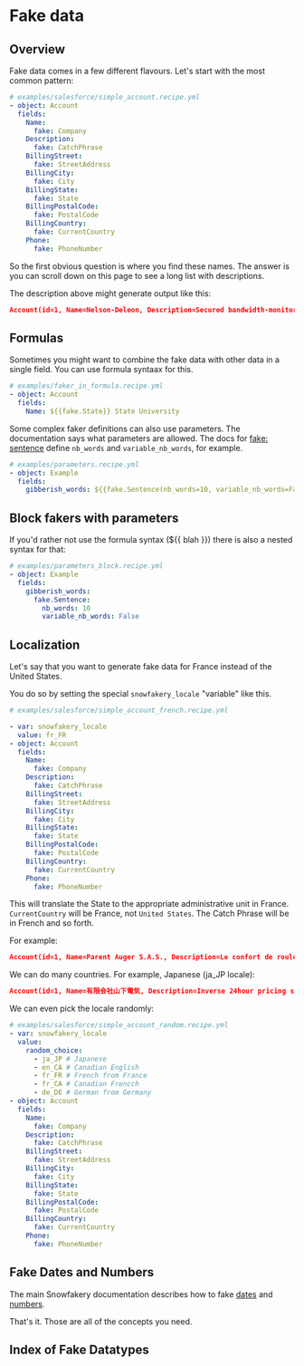 # Fake data

## Overview

Fake data comes in a few different flavours. Let's start with the
most common pattern:

```yaml
# examples/salesforce/simple_account.recipe.yml
- object: Account
  fields:
    Name:
      fake: Company
    Description:
      fake: CatchPhrase
    BillingStreet:
      fake: StreetAddress
    BillingCity:
      fake: City
    BillingState:
      fake: State
    BillingPostalCode:
      fake: PostalCode
    BillingCountry:
      fake: CurrentCountry
    Phone:
      fake: PhoneNumber
```

So the first obvious question is where you find these names. The answer
is you can scroll down on this page to see a long list with descriptions.

The description above might generate output like this:

```json
Account(id=1, Name=Nelson-Deleon, Description=Secured bandwidth-monitored moratorium, BillingStreet=2187 Kerry Way, BillingCity=Rangelland, BillingState=Colorado, BillingPostalCode=08388, BillingCountry=United States, Phone=001-738-530-9719)
```

## Formulas

Sometimes you might want to combine the fake data with other data
in a single field. You can use formula syntaax for this.

```yaml
# examples/faker_in_formula.recipe.yml
- object: Account
  fields:
    Name: ${{fake.State}} State University
```

Some complex faker definitions can also use parameters. The
documentation says what parameters are allowed. The docs
for [fake: sentence](#fake-sentence) define `nb_words` and
`variable_nb_words`, for example.

```yaml
# examples/parameters.recipe.yml
- object: Example
  fields:
    gibberish_words: ${{fake.Sentence(nb_words=10, variable_nb_words=False)}}
```

## Block fakers with parameters

If you'd rather not use the formula syntax (${{ blah }}) there is also
a nested syntax for that:

```yaml
# examples/parameters_block.recipe.yml
- object: Example
  fields:
    gibberish_words:
      fake.Sentence:
        nb_words: 10
        variable_nb_words: False
```

## Localization

Let's say that you want to generate fake data for France instead of the
United States.

You do so by setting the special `snowfakery_locale` "variable" like this.

```yaml
# examples/salesforce/simple_account_french.recipe.yml

- var: snowfakery_locale
  value: fr_FR
- object: Account
  fields:
    Name:
      fake: Company
    Description:
      fake: CatchPhrase
    BillingStreet:
      fake: StreetAddress
    BillingCity:
      fake: City
    BillingState:
      fake: State
    BillingPostalCode:
      fake: PostalCode
    BillingCountry:
      fake: CurrentCountry
    Phone:
      fake: PhoneNumber
```

This will translate the State to the appropriate administrative unit in
France. `CurrentCountry` will be France, not `United States`. The Catch
Phrase will be in French and so forth.

For example:

```json
Account(id=1, Name=Parent Auger S.A.S., Description=Le confort de rouler de manière sûre, BillingStreet=54, rue de Bailly, BillingCity=Charrier, BillingState=Île-de-France, BillingPostalCode=72902, BillingCountry=France, Phone=08 05 11 90 19)
```

We can do many countries. For example, Japanese (ja_JP locale):

```json
Account(id=1, Name=有限会社山下電気, Description=Inverse 24hour pricing structure, BillingStreet=040 佐々木 Street, BillingCity=横浜市金沢区, BillingState=福岡県, BillingPostalCode=181-5538, BillingCountry=Japan, Phone=070-4156-5072)
```

We can even pick the locale randomly:

```yaml
# examples/salesforce/simple_account_random.recipe.yml
- var: snowfakery_locale
  value:
    random_choice:
      - ja_JP # Japanese
      - en_CA # Canadian English
      - fr_FR # French from France
      - fr_CA # Canadian Frencch
      - de_DE # German from Germany
- object: Account
  fields:
    Name:
      fake: Company
    Description:
      fake: CatchPhrase
    BillingStreet:
      fake: StreetAddress
    BillingCity:
      fake: City
    BillingState:
      fake: State
    BillingPostalCode:
      fake: PostalCode
    BillingCountry:
      fake: CurrentCountry
    Phone:
      fake: PhoneNumber
```

## Fake Dates and Numbers

The main Snowfakery documentation describes how to fake
[dates](index.md#date-between) and [numbers](index.md#random-number).

That's it. Those are all of the concepts you need.

## Index of Fake Datatypes

